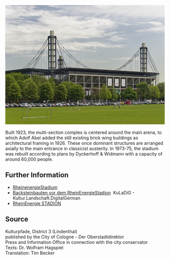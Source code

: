 ![Stadion](./images/koelnLindenthal1/p1.jpg)

Built 1923, the multi-section complex is centered around the main arena, to which Adolf Abel added the still existing brick wing buildings as architectural framing in 1926. These once dominant structures are arranged axially to the main entrance in classicist austerity. In 1973-75, the stadium was rebuilt according to plans by Dyckerhoff & Widmann with a capacity of around 60,000 people.

## Further Information

*   [RheinenergieStadium](https://en.wikipedia.org/wiki/RheinEnergieStadion)
*   [Backsteinbauten vor dem RheinEnergieStadion](https://www.kuladig.de/Objektansicht/O-47682-20120503-2)  KuLaDiG - Kultur.Landschaft.DigitalGerman
*   [RheinEnergie STADION](https://www.rheinenergiestadion.de/en/) 

## Source

Kulturpfade, District 3 (Lindenthal)  
published by the City of Cologne - Der Oberstadtdirektor  
Press and Information Office in connection with the city conservator  
Texts: Dr. Wolfram Hagspiel  
Translation: Tim Becker